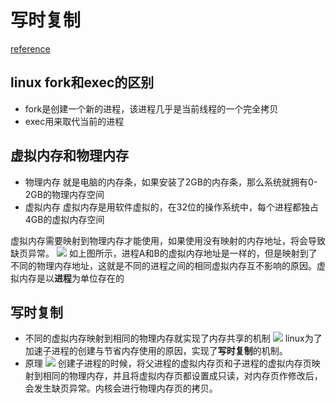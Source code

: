 # 写时复制
[reference](https://zhuanlan.zhihu.com/p/366707663)
## linux fork和exec的区别
* fork是创建一个新的进程，该进程几乎是当前线程的一个完全拷贝
* exec用来取代当前的进程
## 虚拟内存和物理内存
* 物理内存
就是电脑的内存条，如果安装了2GB的内存条，那么系统就拥有0-2GB的物理内存空间
* 虚拟内存
虚拟内存是用软件虚拟的，在32位的操作系统中，每个进程都独占4GB的虚拟内存空间

虚拟内存需要映射到物理内存才能使用，如果使用没有映射的内存地址，将会导致缺页异常。
![](https://pic1.zhimg.com/80/v2-6475c1b0365c95e8382a425903e9351c_720w.jpg)
如上图所示，进程A和B的虚拟内存地址是一样的，但是映射到了不同的物理内存地址，这就是不同的进程之间的相同虚拟内存互不影响的原因。虚拟内存是以**进程**为单位存在的
## 写时复制
* 不同的虚拟内存映射到相同的物理内存就实现了内存共享的机制
![](https://pic4.zhimg.com/80/v2-b8636a4e275eb34cdd70b0f6ab72f32f_720w.jpg)
linux为了加速子进程的创建与节省内存使用的原因，实现了**写时复制**的机制。
* 原理
![](https://pic4.zhimg.com/80/v2-87ed5a2084718934efb43d8448ee0137_720w.jpg)
创建子进程的时候，将父进程的虚拟内存页和子进程的虚拟内存页映射到相同的物理内存，并且将虚拟内存页都设置成只读，对内存页作修改后，会发生缺页异常。内核会进行物理内存页的拷贝。